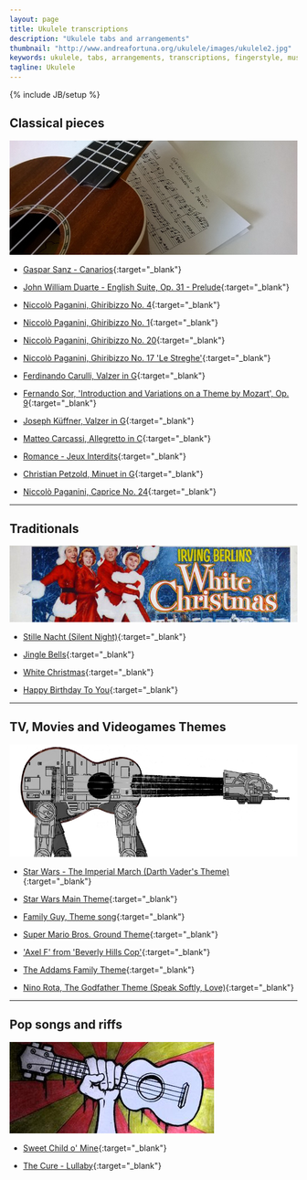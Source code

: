```yaml
---
layout: page
title: Ukulele transcriptions
description: "Ukulele tabs and arrangements"
thumbnail: "http://www.andreafortuna.org/ukulele/images/ukulele2.jpg"
keywords: ukulele, tabs, arrangements, transcriptions, fingerstyle, music
tagline: Ukulele
---
```

{% include JB/setup %}

<a name="classicalpieces"></a>

Classical pieces
--

![Transcriptions](/ukulele/images/transcriptions.jpg)

- [Gaspar Sanz - Canarios](http://www.andreafortuna.org/ukulele/2015/12/02/gaspar-sanz-canarios/){:target="_blank"}

- [John William Duarte - English Suite, Op. 31 - Prelude](http://www.andreafortuna.org/ukulele/2015/10/26/john-duarte-english-suite/){:target="_blank"}

- [Niccolò Paganini, Ghiribizzo No. 4](http://www.andreafortuna.org/ukulele/2015/05/25/paganini-ghiribizzo-no-4/){:target="_blank"}

- [Niccolò Paganini, Ghiribizzo No. 1](http://www.andreafortuna.org/ukulele/2015/05/28/paganini-ghiribizzo-no-1/){:target="_blank"}

- [Niccolò Paganini, Ghiribizzo No. 20](http://www.andreafortuna.org/ukulele/2015/06/13/paganini-ghiribizzo-no-20/){:target="_blank"}

- [Niccolò Paganini, Ghiribizzo No. 17 'Le Streghe'](http://www.andreafortuna.org/ukulele/2015/06/30/paganini-ghiribizzo-no-17-le-streghe/){:target="_blank"}

- [Ferdinando Carulli, Valzer in G](http://www.andreafortuna.org/ukulele/2015/07/25/ferdinando_carulli_valzer_g/){:target="_blank"}

- [Fernando Sor, 'Introduction and Variations on a Theme by Mozart', Op. 9](http://www.andreafortuna.org/ukulele/2015/08/01/fernando-sor-op9/){:target="_blank"}

- [Joseph Küffner, Valzer in G](http://www.andreafortuna.org/ukulele/2015/08/06/joseph_kuffner_valzer_g/){:target="_blank"}

- [Matteo Carcassi, Allegretto in C](http://www.andreafortuna.org/ukulele/2015/08/26/matteo_carcassi_andantino_in_c/){:target="_blank"}

- [Romance - Jeux Interdits](http://www.andreafortuna.org/ukulele/2015/09/01/romance-jeux-interdits/){:target="_blank"}

- [Christian Petzold, Minuet in G](http://www.andreafortuna.org/ukulele/2015/09/28/christian_petzold_minuet_in_g/){:target="_blank"}

- [Niccolò Paganini, Caprice No. 24](http://www.andreafortuna.org/ukulele/2015/10/21/short-tunes-on-ukulele-caprice-no-24){:target="_blank"}




<hr> 

<a name="traditionals"></a>

Traditionals
--

![White Christmas](/ukulele/images/whitechristmascover.jpg)

- [Stille Nacht (Silent Night)](http://www.andreafortuna.org/ukulele/2015/12/15/christmas-ukulele-silent-night-stille-nacht/){:target="_blank"}

- [Jingle Bells](http://www.andreafortuna.org/ukulele/2015/12/24/christmas-ukulele-jingle-bells/){:target="_blank"}

- [White Christmas](http://www.andreafortuna.org/ukulele/2015/12/26/christmas-ukulele-white-christmas/){:target="_blank"}

- [Happy Birthday To You](http://www.andreafortuna.org/ukulele/2015/09/14/happy-birthday/){:target="_blank"}

<hr>

<a name="soundtracks"></a>

TV, Movies and Videogames Themes
--

![UkeAtAt](/ukulele/images/imperialmarch.jpg)

- [Star Wars - The Imperial March (Darth Vader's Theme)](http://www.andreafortuna.org/ukulele/2015/12/12/imperial-march-on-ukulele/){:target="_blank"}

- [Star Wars Main Theme](http://www.andreafortuna.org/ukulele/2015/12/16/star-wars-main-theme-on-ukulele/){:target="_blank"}

- [Family Guy, Theme song](http://www.andreafortuna.org/ukulele/2015/05/21/familyguy-theme-song-ukulele-cover/){:target="_blank"}

- [Super Mario Bros. Ground Theme](http://www.andreafortuna.org/ukulele/2015/05/13/supermariobros-ukulele-cover/){:target="_blank"}

- ['Axel F' from 'Beverly Hills Cop'](http://www.andreafortuna.org/ukulele/2015/10/05/short-tunes-on-ukulele-axel-f/){:target="_blank"}

- [The Addams Family Theme](http://www.andreafortuna.org/ukulele/2015/10/31/the-addams-family-theme/){:target="_blank"}

- [Nino Rota, The Godfather Theme (Speak Softly, Love)](http://www.andreafortuna.org/ukulele/2015/11/17/the-godfather-love-theme-ukulele/){:target="_blank"}


<hr>

<a name="pop"></a>

Pop songs and riffs
--

![Riffs](/ukulele/images/riffs.jpg)

- [Sweet Child o' Mine](http://www.andreafortuna.org/ukulele/2015/06/11/riffs-on-ukulele-sweet-child-o-mine/){:target="_blank"}

- [The Cure - Lullaby](http://www.andreafortuna.org/ukulele/2015/11/09/short-covers-on-ukulele-the-cure-lullaby/){:target="_blank"}



